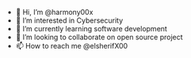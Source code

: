 - 👋 Hi, I’m @harmony00x
- 👀 I’m interested in Cybersecurity 
- 🌱 I’m currently learning software development
- 💞️ I’m looking to collaborate on open source project
- 📫 How to reach me @elsherifX00

<!---
harmony00x/harmony00x is a ✨ special ✨ repository because its `README.md` (this file) appears on your GitHub profile.
You can click the Preview link to take a look at your changes.
--->
